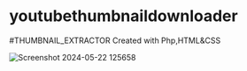 # youtubethumbnaildownloader

#THUMBNAIL_EXTRACTOR
Created with Php,HTML&amp;CSS

![Screenshot 2024-05-22 125658](https://github.com/ayushharmaa/youtubethumbnaildownloader/assets/93790325/eb69b9cd-6a04-4e80-90df-2268883e51a6)


